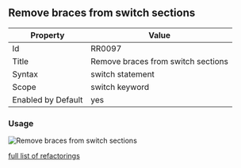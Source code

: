 ## Remove braces from switch sections

Property | Value
--- | --- 
Id | RR0097
Title | Remove braces from switch sections
Syntax | switch statement
Scope | switch keyword
Enabled by Default | yes

### Usage

![Remove braces from switch sections](../../images/refactorings/RemoveBracesFromSwitchSections.png)

[full list of refactorings](Refactorings.md)
